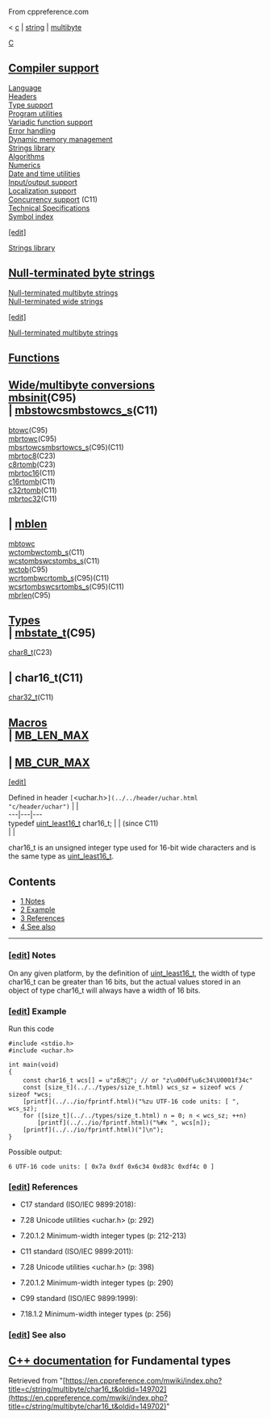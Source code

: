From cppreference.com

< [c](../../../c.html "c")‎ | [string](../../string.html "c/string")‎ | [multibyte](../multibyte.html "c/string/multibyte")

[ C](../../../c.html "c")

[Compiler support](../../compiler_support.html "c/compiler support")  
---  
[Language](../../language.html "c/language")  
[Headers](../../header.html "c/header")  
[Type support](../../types.html "c/types")  
[Program utilities](../../program.html "c/program")  
[Variadic function support](../../variadic.html "c/variadic")  
[Error handling](../../error.html "c/error")  
[Dynamic memory management](../../memory.html "c/memory")  
[Strings library](../../string.html "c/string")  
[Algorithms](../../algorithm.html "c/algorithm")  
[Numerics](../../numeric.html "c/numeric")  
[Date and time utilities](../../chrono.html "c/chrono")  
[Input/output support](../../io.html "c/io")  
[Localization support](../../locale.html "c/locale")  
[Concurrency support](../../thread.html "c/thread") (C11)  
[Technical Specifications](../../experimental.html "c/experimental")  
[Symbol index](../../index.html "c/symbol index")  
  
[[edit]](https://en.cppreference.com/mwiki/index.php?title=Template:c/navbar_content&action=edit)

[ Strings library](../../string.html "c/string")

[Null-terminated byte strings](../byte.html "c/string/byte")  
---  
[Null-terminated multibyte strings](../multibyte.html "c/string/multibyte")  
[Null-terminated wide strings](../wide.html "c/string/wide")  
  
[[edit]](https://en.cppreference.com/mwiki/index.php?title=Template:c/string/navbar_content&action=edit)

[ Null-terminated multibyte strings](../multibyte.html "c/string/multibyte")

[Functions](../multibyte.html#Functions "c/string/multibyte")  
---  
[Wide/multibyte conversions](../multibyte.html#Multibyte.2Fwide_character_conversions "c/string/multibyte")  
[mbsinit](mbsinit.html "c/string/multibyte/mbsinit")(C95)  
| [mbstowcsmbstowcs_s](mbstowcs.html "c/string/multibyte/mbstowcs")(C11)  
---  
[btowc](btowc.html "c/string/multibyte/btowc")(C95)  
[mbrtowc](mbrtowc.html "c/string/multibyte/mbrtowc")(C95)  
[mbsrtowcsmbsrtowcs_s](mbsrtowcs.html "c/string/multibyte/mbsrtowcs")(C95)(C11)` `  
[mbrtoc8](mbrtoc8.html "c/string/multibyte/mbrtoc8")(C23)  
[c8rtomb](c8rtomb.html "c/string/multibyte/c8rtomb")(C23)  
[mbrtoc16](mbrtoc16.html "c/string/multibyte/mbrtoc16")(C11)  
[c16rtomb](c16rtomb.html "c/string/multibyte/c16rtomb")(C11)  
[c32rtomb](c32rtomb.html "c/string/multibyte/c32rtomb")(C11)  
[mbrtoc32](mbrtoc32.html "c/string/multibyte/mbrtoc32")(C11)  
  
| [mblen](mblen.html "c/string/multibyte/mblen")  
---  
[mbtowc](mbtowc.html "c/string/multibyte/mbtowc")  
[wctombwctomb_s](wctomb.html "c/string/multibyte/wctomb")(C11)  
[wcstombswcstombs_s](wcstombs.html "c/string/multibyte/wcstombs")(C11)  
[wctob](wctob.html "c/string/multibyte/wctob")(C95)  
[wcrtombwcrtomb_s](wcrtomb.html "c/string/multibyte/wcrtomb")(C95)(C11)  
[wcsrtombswcsrtombs_s](wcsrtombs.html "c/string/multibyte/wcsrtombs")(C95)(C11)  
[mbrlen](mbrlen.html "c/string/multibyte/mbrlen")(C95)  
  
[Types](../multibyte.html#Types "c/string/multibyte")  
| [mbstate_t](mbstate_t.html "c/string/multibyte/mbstate t")(C95)  
---  
[char8_t](char8_t.html "c/string/multibyte/char8 t")(C23)  
  
| **char16_t**(C11)  
---  
[char32_t](char32_t.html "c/string/multibyte/char32 t")(C11)  
  
[Macros](../multibyte.html#Macros "c/string/multibyte")  
| [MB_LEN_MAX](../multibyte.html#Macros "c/string/multibyte")  
---  
  
| [MB_CUR_MAX](../multibyte.html#Macros "c/string/multibyte")  
---  
  
[[edit]](https://en.cppreference.com/mwiki/index.php?title=Template:c/string/multibyte/navbar_content&action=edit)

Defined in header `[`<uchar.h>`](../../header/uchar.html "c/header/uchar")` |  |   
---|---|---  
typedef [uint_least16_t](../../types/integer.html) char16_t; |  |  (since C11)  
| |   
  
char16_t is an unsigned integer type used for 16-bit wide characters and is the same type as [uint_least16_t](../../types/integer.html). 

## Contents

  * [1 Notes](char16_t.html#Notes)
  * [2 Example](char16_t.html#Example)
  * [3 References](char16_t.html#References)
  * [4 See also](char16_t.html#See_also)

  
---  
  
### [[edit](https://en.cppreference.com/mwiki/index.php?title=c/string/multibyte/char16_t&action=edit&section=1 "Edit section: Notes")] Notes

On any given platform, by the definition of [uint_least16_t](../../types/integer.html), the width of type char16_t can be greater than 16 bits, but the actual values stored in an object of type char16_t will always have a width of 16 bits. 

### [[edit](https://en.cppreference.com/mwiki/index.php?title=c/string/multibyte/char16_t&action=edit&section=2 "Edit section: Example")] Example

Run this code
    
    
    #include <stdio.h>
    #include <uchar.h>
     
    int main(void)
    {
        const char16_t wcs[] = u"zß水🍌"; // or "z\u00df\u6c34\U0001f34c"
        const [size_t](../../types/size_t.html) wcs_sz = sizeof wcs / sizeof *wcs;
        [printf](../../io/fprintf.html)("%zu UTF-16 code units: [ ", wcs_sz);
        for ([size_t](../../types/size_t.html) n = 0; n < wcs_sz; ++n)
            [printf](../../io/fprintf.html)("%#x ", wcs[n]);
        [printf](../../io/fprintf.html)("]\n");
    }

Possible output: 
    
    
    6 UTF-16 code units: [ 0x7a 0xdf 0x6c34 0xd83c 0xdf4c 0 ]

### [[edit](https://en.cppreference.com/mwiki/index.php?title=c/string/multibyte/char16_t&action=edit&section=3 "Edit section: References")] References

  * C17 standard (ISO/IEC 9899:2018): 



    

  * 7.28 Unicode utilities <uchar.h> (p: 292) 



    

  * 7.20.1.2 Minimum-width integer types (p: 212-213) 



  * C11 standard (ISO/IEC 9899:2011): 



    

  * 7.28 Unicode utilities <uchar.h> (p: 398) 



    

  * 7.20.1.2 Minimum-width integer types (p: 290) 



  * C99 standard (ISO/IEC 9899:1999): 



    

  * 7.18.1.2 Minimum-width integer types (p: 256) 



### [[edit](https://en.cppreference.com/mwiki/index.php?title=c/string/multibyte/char16_t&action=edit&section=4 "Edit section: See also")] See also

[C++ documentation](../../../cpp/language/types.html "cpp/language/types") for Fundamental types  
---  
  
Retrieved from "[https://en.cppreference.com/mwiki/index.php?title=c/string/multibyte/char16_t&oldid=149702](https://en.cppreference.com/mwiki/index.php?title=c/string/multibyte/char16_t&oldid=149702)" 
